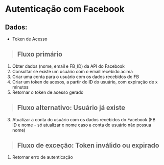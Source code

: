 # Autenticação com Facebook

## Dados:
* Token de Acesso

> ## Fluxo primário
1. Obter dados (nome, email e FB_ID) da API do Facebook
2. Consultar se existe um usuário com o email recebido acima
3. Criar uma conta para o usuário com os dados recebidos do FB
4. Criar um token de acesos, a partir do ID do usuário, com expiração de x minutos
5. Retornar o token de acesso gerado

> ## Fluxo alternativo: Usuário já existe
3. Atualizar a conta do usuário com os dados recebidos do Facebook (FB ID e nome - só atualizar o nome caso a conta do usuário não possua nome)

> ## Fluxo de exceção: Token inválido ou expirado
1. Retornar erro de autenticação
